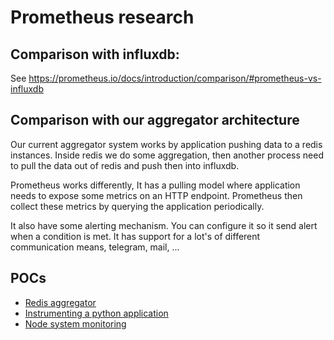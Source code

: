 # Prometheus research

## Comparison with influxdb:
See https://prometheus.io/docs/introduction/comparison/#prometheus-vs-influxdb

## Comparison with our aggregator architecture
Our current aggregator system works by application pushing data to a redis instances.
Inside redis we do some aggregation, then another process need to pull the data out of redis and push then into influxdb.

Prometheus works differently, It has a pulling model where application needs to expose some metrics on an HTTP endpoint. Prometheus then collect these metrics by querying the application periodically.

It also have some alerting mechanism. You can configure it so it send alert
when a condition is met. It has support for a lot's of different communication means, telegram, mail, ...


## POCs
- [Redis aggregator](pocs/redis_aggregator)
- [Instrumenting a python application](pocs/instrument_python_app)
- [Node system monitoring](pocs/node_system)